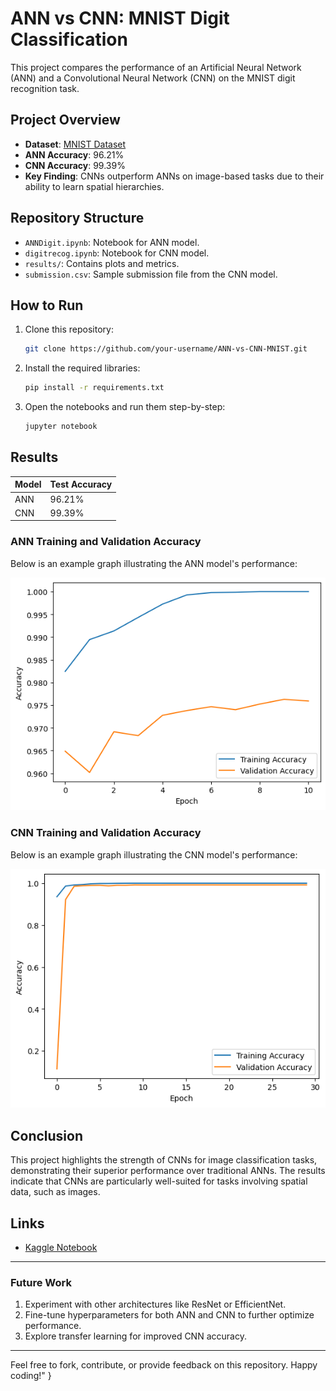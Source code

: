 # ANN vs CNN: MNIST Digit Classification

This project compares the performance of an Artificial Neural Network (ANN) and a Convolutional Neural Network (CNN) on the MNIST digit recognition task.

## Project Overview
- **Dataset**: [MNIST Dataset](http://yann.lecun.com/exdb/mnist/)
- **ANN Accuracy**: 96.21%
- **CNN Accuracy**: 99.39%
- **Key Finding**: CNNs outperform ANNs on image-based tasks due to their ability to learn spatial hierarchies.

## Repository Structure
- `ANNDigit.ipynb`: Notebook for ANN model.
- `digitrecog.ipynb`: Notebook for CNN model.
- `results/`: Contains plots and metrics.
- `submission.csv`: Sample submission file from the CNN model.

## How to Run
1. Clone this repository:
   ```bash
   git clone https://github.com/your-username/ANN-vs-CNN-MNIST.git
   ```
2. Install the required libraries:
   ```bash
   pip install -r requirements.txt
   ```
3. Open the notebooks and run them step-by-step:
   ```bash
   jupyter notebook
   ```

## Results
| Model | Test Accuracy |
|-------|---------------|
| ANN   | 96.21%        |
| CNN   | 99.39%        |

### ANN Training and Validation Accuracy
Below is an example graph illustrating the ANN model's performance:

![ANN Accuracy Plot](results/ann_accuracy.png)

### CNN Training and Validation Accuracy
Below is an example graph illustrating the CNN model's performance:

![CNN Accuracy Plot](results/cnn_accuracy.png)

## Conclusion
This project highlights the strength of CNNs for image classification tasks, demonstrating their superior performance over traditional ANNs. The results indicate that CNNs are particularly well-suited for tasks involving spatial data, such as images.

## Links
- [Kaggle Notebook](#)

---

### Future Work
1. Experiment with other architectures like ResNet or EfficientNet.
2. Fine-tune hyperparameters for both ANN and CNN to further optimize performance.
3. Explore transfer learning for improved CNN accuracy.

---
Feel free to fork, contribute, or provide feedback on this repository. Happy coding!"
}

